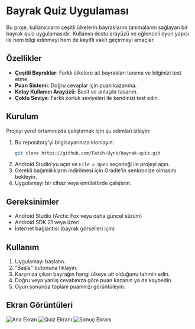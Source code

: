 # Bayrak Quiz Uygulaması

Bu proje, kullanıcıların çeşitli ülkelerin bayraklarını tanımalarını sağlayan bir bayrak quiz uygulamasıdır. Kullanıcı dostu arayüzü ve eğlenceli oyun yapısı ile hem bilgi edinmeyi hem de keyifli vakit geçirmeyi amaçlar.

## Özellikler

- **Çeşitli Bayraklar**: Farklı ülkelere ait bayrakları tanıma ve bilginizi test etme.
- **Puan Sistemi**: Doğru cevaplar için puan kazanma.
- **Kolay Kullanıcı Arayüzü**: Basit ve anlaşılır tasarım.
- **Çoklu Seviye**: Farklı zorluk seviyeleri ile kendinizi test edin.

## Kurulum

Projeyi yerel ortamınızda çalıştırmak için şu adımları izleyin:

1. Bu repository'yi bilgisayarınıza klonlayın:
    ```bash
    git clone https://github.com/Fatih-Uynk/bayrak-quiz.git
    ```
2. Android Studio'yu açın ve `File > Open` seçeneği ile projeyi açın.
3. Gerekli bağımlılıkların indirilmesi için Gradle'in senkronize olmasını bekleyin.
4. Uygulamayı bir cihaz veya emülatörde çalıştırın.

## Gereksinimler

- Android Studio (Arctic Fox veya daha güncel sürüm)
- Android SDK 21 veya üzeri
- İnternet bağlantısı (bayrak görselleri için)

## Kullanım

1. Uygulamayı başlatın.
2. "Başla" butonuna tıklayın.
3. Karşınıza çıkan bayrağın hangi ülkeye ait olduğunu tahmin edin.
4. Doğru veya yanlış cevabınıza göre puan kazanın ya da kaybedin.
5. Oyun sonunda toplam puanınızı görüntüleyin.

## Ekran Görüntüleri

![Ana Ekran](C:\Users\Fatih\Pictures\Screenshots\giris_ekrani.png)
![Quiz Ekranı](C:\Users\Fatih\Pictures\Screenshots\quiz_ekrani.png)
![Sonuç Ekranı](C:\Users\Fatih\Pictures\Screenshots\sonuc_ekrani.png)

